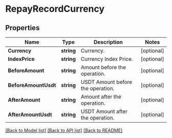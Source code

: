 # RepayRecordCurrency

## Properties

Name | Type | Description | Notes
------------ | ------------- | ------------- | -------------
**Currency** | **string** | Currency. | [optional] 
**IndexPrice** | **string** | Currency Index Price. | [optional] 
**BeforeAmount** | **string** | Amount before the operation. | [optional] 
**BeforeAmountUsdt** | **string** | USDT Amount before the operation. | [optional] 
**AfterAmount** | **string** | Amount after the operation. | [optional] 
**AfterAmountUsdt** | **string** | USDT Amount after the operation. | [optional] 

[[Back to Model list]](../README.md#documentation-for-models) [[Back to API list]](../README.md#documentation-for-api-endpoints) [[Back to README]](../README.md)


